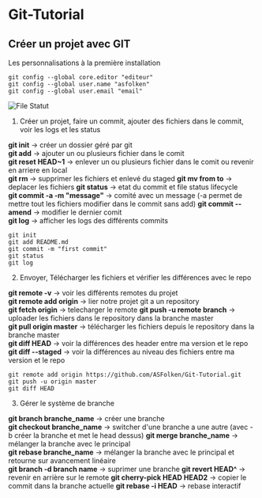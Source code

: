 ﻿# Git-Tutorial

## Créer un projet avec GIT

Les personnalisations à la première installation

    git config --global core.editor "editeur"
    git config --global user.name "asfolken"
    git config --global user.email "email"
    
![File Statut](https://i.stack.imgur.com/ppgRW.png)

  1. Créer un projet, faire un commit, ajouter des fichiers dans le commit, voir les logs et les status
  
__git init__ -> créer un dossier géré par git     
__git add__ -> ajouter un ou plusieurs fichier dans le comit   
__git reset HEAD~1__ -> enlever un ou plusieurs fichier dans le comit ou revenir en arriere en local   
__git rm__ -> supprimer les fichiers et enlevé du staged 
__git mv from to__ -> deplacer les fichiers
__git status__ -> etat du commit et file status lifecycle      
__git commit -a -m "message"__ -> comité avec un message (-a permet de mettre tout les fichiers modifier dans le commit sans add)
__git commit --amend__ -> modifier le dernier comit    
__git log__ -> afficher les logs des différents commits     

    git init
    git add README.md
    git commit -m "first commit"
    git status
    git log
    
  2.  Envoyer, Télécharger les fichiers et vérifier les différences avec le repo   
  
__git remote -v__ -> voir les différents remotes du projet    
__git remote add origin__ -> lier notre projet git a un repository  
__git fetch origin__ ->  telecharger le remote
__git push -u remote branch__ -> uploader les fichiers dans le repository dans la branche master         
__git pull origin master__ -> télécharger les fichiers depuis le repository dans la branche master         
__git diff HEAD__ -> voir la différences des header entre ma version et le repo      
__git diff --staged__ ->  voir la différences au niveau des fichiers entre ma version et le repo       
    
    git remote add origin https://github.com/ASFolken/Git-Tutorial.git
    git push -u origin master
    git diff HEAD
    
  3. Gérer le système de branche  
  
__git branch branche_name__ -> créer une branche       
__git checkout branche_name__ ->  switcher d'une branche a une autre  (avec -b créer la branche et met le head dessus)
__git merge branche_name__ -> mélanger la branche avec le principal                      
__git rebase branche_name__ -> mélanger la branche avec le principal et retourne sur avancement linéaire    
__git branch -d branch name__ -> suprimer une branche
__git revert HEAD^__ -> revenir en arrière sur le remote
__git cherry-pick HEAD HEAD2__ -> copier le commit dans la branche actuelle
__git rebase -i HEAD__ -> rebase interactif
